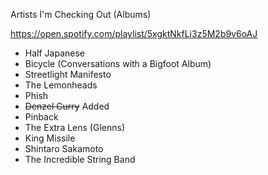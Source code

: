 

Artists I'm Checking Out (Albums)

https://open.spotify.com/playlist/5xgktNkfLj3z5M2b9v6oAJ

- Half Japanese
- Bicycle (Conversations with a Bigfoot Album)
- Streetlight Manifesto
- The Lemonheads
- Phish
- ~~Denzel Curry~~ Added
- Pinback
- The Extra Lens (Glenns)
- King Missile
- Shintaro Sakamoto
- The Incredible String Band